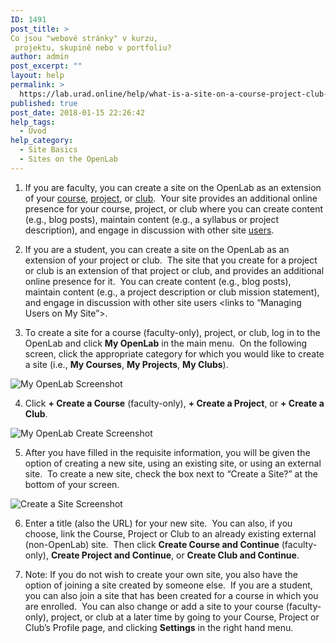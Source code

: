 ```yaml
---
ID: 1491
post_title: >
Co jsou "webové stránky" v kurzu, 
 projektu, skupině nebo v portfoliu?
author: admin
post_excerpt: ""
layout: help
permalink: >
  https://lab.urad.online/help/what-is-a-site-on-a-course-project-club-or-portfolio/
published: true
post_date: 2018-01-15 22:26:42
help_tags:
  - Úvod
help_category:
  - Site Basics
  - Sites on the OpenLab
---
```

1. If you are faculty, you can create a site on the OpenLab as an extension of your <a title="What is a course on the OpenLab?" href="https://lab.urad.online/help/what-is-a-course-on-the-openlab/">course</a>, <a title="What is a Project on the OpenLab?" href="https://lab.urad.online/help/what-is-a-project-on-the-openlab/">project</a>, or <a title="What is a Club on the OpenLab?" href="https://lab.urad.online/help/what-is-a-club-on-the-openlab/">club</a>.  Your site provides an additional online presence for your course, project, or club where you can create content (e.g., blog posts), maintain content (e.g., a syllabus or project description), and engage in discussion with other site <a title="Managing users on your Site" href="https://lab.urad.online/help/managing-users-on-your-site/">users</a>.

2. If you are a student, you can create a site on the OpenLab as an extension of your project or club.  The site that you create for a project or club is an extension of that project or club, and provides an additional online presence for it.  You can create content (e.g., blog posts), maintain content (e.g., a project description or club mission statement), and engage in discussion with other site users &lt;links to “Managing Users on My Site”&gt;.

3. To create a site for a course (faculty-only), project, or club, log in to the OpenLab and click <strong>My OpenLab</strong> in the main menu.  On the following screen, click the appropriate category for which you would like to create a site (i.e., <strong>My Courses</strong>, <strong>My Projects</strong>, <strong>My Clubs</strong>).

<img class="alignnone wp-image-36850 size-full" src="https://openlab.citytech.cuny.edu/wp-content/uploads/2012/08/what_is_a_site1v2.png" alt="My OpenLab Screenshot" />

4. Click <strong>+ Create a Course</strong> (faculty-only), <strong>+ Create a Project</strong>, or <strong>+ Create a Club</strong>.

<img class="alignnone wp-image-36851 size-full" src="https://openlab.citytech.cuny.edu/wp-content/uploads/2012/08/what_is_a_site2v2.png" alt="My OpenLab Create Screenshot" />

5. After you have filled in the requisite information, you will be given the option of creating a new site, using an existing site, or using an external site.  To create a new site, check the box next to “Create a Site?” at the bottom of your screen.

<img class="alignnone wp-image-36852 size-full" src="https://openlab.citytech.cuny.edu/wp-content/uploads/2012/08/what_is_a_site3v2.png" alt="Create a Site Screenshot" />

6. Enter a title (also the URL) for your new site.  You can also, if you choose, link the Course, Project or Club to an already existing external (non-OpenLab) site.  Then click <strong>Create Course and Continue</strong> (faculty-only), <strong>Create Project and Continue</strong>, or <strong>Create Club and Continue</strong>.

7. Note: If you do not wish to create your own site, you also have the option of joining a site created by someone else.  If you are a student, you can also join a site that has been created for a course in which you are enrolled.  You can also change or add a site to your course (faculty-only), project, or club at a later time by going to your Course, Project or Club’s Profile page, and clicking <strong>Settings</strong> in the right hand menu.
